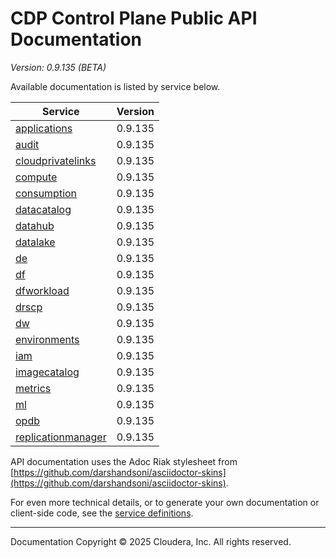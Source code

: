 # CDP Control Plane Public API Documentation

*Version: 0.9.135 (BETA)*

Available documentation is listed by service below.

| Service | Version |
| --- | --- |
| [applications](./applications/index.html) | 0.9.135 |
| [audit](./audit/index.html) | 0.9.135 |
| [cloudprivatelinks](./cloudprivatelinks/index.html) | 0.9.135 |
| [compute](./compute/index.html) | 0.9.135 |
| [consumption](./consumption/index.html) | 0.9.135 |
| [datacatalog](./datacatalog/index.html) | 0.9.135 |
| [datahub](./datahub/index.html) | 0.9.135 |
| [datalake](./datalake/index.html) | 0.9.135 |
| [de](./de/index.html) | 0.9.135 |
| [df](./df/index.html) | 0.9.135 |
| [dfworkload](./dfworkload/index.html) | 0.9.135 |
| [drscp](./drscp/index.html) | 0.9.135 |
| [dw](./dw/index.html) | 0.9.135 |
| [environments](./environments/index.html) | 0.9.135 |
| [iam](./iam/index.html) | 0.9.135 |
| [imagecatalog](./imagecatalog/index.html) | 0.9.135 |
| [metrics](./metrics/index.html) | 0.9.135 |
| [ml](./ml/index.html) | 0.9.135 |
| [opdb](./opdb/index.html) | 0.9.135 |
| [replicationmanager](./replicationmanager/index.html) | 0.9.135 |

API documentation uses the Adoc Riak stylesheet from
[https://github.com/darshandsoni/asciidoctor-skins](https://github.com/darshandsoni/asciidoctor-skins).

For even more technical details, or to generate your own documentation or client-side code, see the
[service definitions](swagger/).

----

Documentation Copyright © 2025 Cloudera, Inc. All rights reserved.

